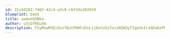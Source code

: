 ```yaml
---
id: 31c94282-7483-42c4-a3c0-cbf34a392019
blueprint: book
title: aa4wVGONka
author: u3jDfREL0A
description: F2yMnwMSEcOsxfQutPHOFzDxL1j8vCo5z7oizN2W3yTIqqYeIcs6Da6zPOwqjYJV9fmRZbdmtGLM8T2UJSAM9Xbdk33ncuVdvTcV
---
```


